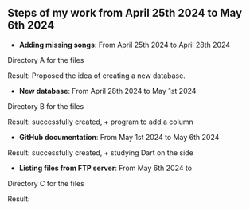 ## Steps of my work from April 25th 2024 to May 6th 2024 ##

- **Adding missing songs**: From April 25th 2024 to April 28th 2024

Directory A for the files

Result: Proposed the idea of creating a new database.

- **New database**: From April 28th 2024 to May 1st 2024

Directory B for the files

Result: successfully created, + program to add a column

- **GitHub documentation**: From May 1st 2024 to May 6th 2024

 Result: successfully created, + studying Dart on the side

 - **Listing files from FTP server**: From May 6th 2024 to 

Directory C for the files

 Result: 
